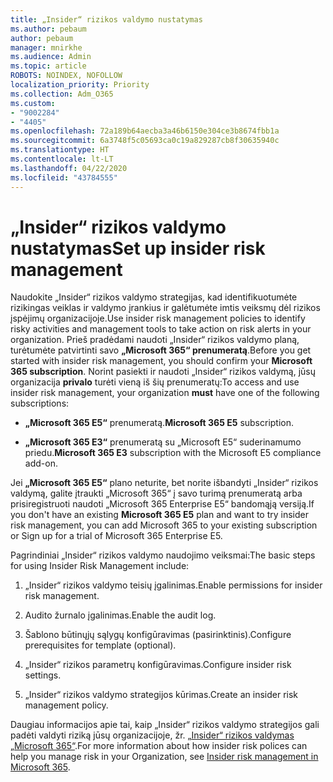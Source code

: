 ```yaml
---
title: „Insider“ rizikos valdymo nustatymas
ms.author: pebaum
author: pebaum
manager: mnirkhe
ms.audience: Admin
ms.topic: article
ROBOTS: NOINDEX, NOFOLLOW
localization_priority: Priority
ms.collection: Adm_O365
ms.custom:
- "9002284"
- "4405"
ms.openlocfilehash: 72a189b64aecba3a46b6150e304ce3b8674fbb1a
ms.sourcegitcommit: 6a3748f5c05693ca0c19a829287cb8f30635940c
ms.translationtype: HT
ms.contentlocale: lt-LT
ms.lasthandoff: 04/22/2020
ms.locfileid: "43784555"
---
```

# <a name="set-up-insider-risk-management"></a><span data-ttu-id="fbcc0-102">„Insider“ rizikos valdymo nustatymas</span><span class="sxs-lookup"><span data-stu-id="fbcc0-102">Set up insider risk management</span></span>

<span data-ttu-id="fbcc0-103">Naudokite „Insider“ rizikos valdymo strategijas, kad identifikuotumėte rizikingas veiklas ir valdymo įrankius ir galėtumėte imtis veiksmų dėl rizikos įspėjimų organizacijoje.</span><span class="sxs-lookup"><span data-stu-id="fbcc0-103">Use insider risk management policies to identify risky activities and management tools to take action on risk alerts in your organization.</span></span> <span data-ttu-id="fbcc0-104">Prieš pradėdami naudoti „Insider“ rizikos valdymo planą, turėtumėte patvirtinti savo **„Microsoft 365“ prenumeratą**.</span><span class="sxs-lookup"><span data-stu-id="fbcc0-104">Before you get started with insider risk management, you should confirm your **Microsoft 365 subscription**.</span></span> <span data-ttu-id="fbcc0-105">Norint pasiekti ir naudoti „Insider“ rizikos valdymą, jūsų organizacija **privalo** turėti vieną iš šių prenumeratų:</span><span class="sxs-lookup"><span data-stu-id="fbcc0-105">To access and use insider risk management, your organization **must** have one of the following subscriptions:</span></span>

- <span data-ttu-id="fbcc0-106">**„Microsoft 365 E5“** prenumeratą.</span><span class="sxs-lookup"><span data-stu-id="fbcc0-106">**Microsoft 365 E5** subscription.</span></span>

- <span data-ttu-id="fbcc0-107">**„Microsoft 365 E3“** prenumeratą su „Microsoft E5“ suderinamumo priedu.</span><span class="sxs-lookup"><span data-stu-id="fbcc0-107">**Microsoft 365 E3** subscription with the Microsoft E5 compliance add-on.</span></span>

<span data-ttu-id="fbcc0-108">Jei **„Microsoft 365 E5“** plano neturite, bet norite išbandyti „Insider“ rizikos valdymą, galite įtraukti „Microsoft 365“ į savo turimą prenumeratą arba prisiregistruoti naudoti „Microsoft 365 Enterprise E5“ bandomąją versiją.</span><span class="sxs-lookup"><span data-stu-id="fbcc0-108">If you don't have an existing **Microsoft 365 E5** plan and want to try insider risk management, you can add Microsoft 365 to your existing subscription or Sign up for a trial of Microsoft 365 Enterprise E5.</span></span>

<span data-ttu-id="fbcc0-109">Pagrindiniai „Insider“ rizikos valdymo naudojimo veiksmai:</span><span class="sxs-lookup"><span data-stu-id="fbcc0-109">The basic steps for using Insider Risk Management include:</span></span>

1. <span data-ttu-id="fbcc0-110">„Insider“ rizikos valdymo teisių įgalinimas.</span><span class="sxs-lookup"><span data-stu-id="fbcc0-110">Enable permissions for insider risk management.</span></span>

2. <span data-ttu-id="fbcc0-111">Audito žurnalo įgalinimas.</span><span class="sxs-lookup"><span data-stu-id="fbcc0-111">Enable the audit log.</span></span>

3. <span data-ttu-id="fbcc0-112">Šablono būtinųjų sąlygų konfigūravimas (pasirinktinis).</span><span class="sxs-lookup"><span data-stu-id="fbcc0-112">Configure prerequisites for template (optional).</span></span>

4. <span data-ttu-id="fbcc0-113">„Insider“ rizikos parametrų konfigūravimas.</span><span class="sxs-lookup"><span data-stu-id="fbcc0-113">Configure insider risk settings.</span></span>

5. <span data-ttu-id="fbcc0-114">„Insider“ rizikos valdymo strategijos kūrimas.</span><span class="sxs-lookup"><span data-stu-id="fbcc0-114">Create an insider risk management policy.</span></span>

<span data-ttu-id="fbcc0-115">Daugiau informacijos apie tai, kaip „Insider“ rizikos valdymo strategijos gali padėti valdyti riziką jūsų organizacijoje, žr. [„Insider“ rizikos valdymas „Microsoft 365“](https://go.microsoft.com/fwlink/?linkid=2123907).</span><span class="sxs-lookup"><span data-stu-id="fbcc0-115">For more information about how insider risk polices can help you manage risk in your Organization, see [Insider risk management in Microsoft 365](https://go.microsoft.com/fwlink/?linkid=2123907).</span></span>
